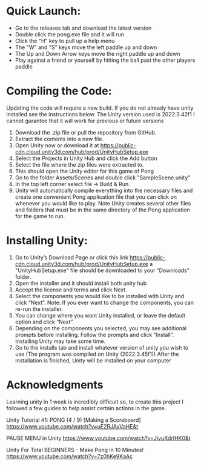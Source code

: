 ﻿# Quick Launch:
- Go to the releases tab and download the latest version
- Double click the pong.exe file and it will run
- Click the "H" key to pull up a help menu
- The "W" and "S" keys move the left paddle up and down
- The Up and Down Arrow keys move the right paddle up and down
- Play against a friend or yourself by hitting the ball past the other players paddle

# Compiling the Code:
Updating the code will require a new build. If you do not already have unity installed see the instructions below. The Unity version used is 2022.3.42f1 I cannot gurantee that it will work for previous or future versions
1) Download the .zip file or pull the repository from GitHub.
2) Extract the contents into a new file.
3) Open Unity now or download it at https://public-cdn.cloud.unity3d.com/hub/prod/UnityHubSetup.exe 
4) Select the Projects in Unity Hub and click the Add button
5) Select the file where the zip files were extracted to.
6) This should open the Unity editor for this game of Pong
7) Go to the folder Assets/Scenes and double click "SampleScene.unity"
8) In the top left corner select file -> Build & Run.
9) Unity will automatically compile everything into the necessary files and create one 
convenient Pong application file that you can click on whenever you would like to play. 
Note Unity creates several other files and folders that must be in the same directory of 
the Pong application for the game to run. 


# Installing Unity:
1. Go to Unity’s Download Page or click this link https://public-cdn.cloud.unity3d.com/hub/prod/UnityHubSetup.exe 
a "UnityHubSetup.exe" file should be downloaded to your “Downloads” 
folder.
2. Open the installer and it should install both unity hub
3. Accept the license and terms and click Next.
4. Select the components you would like to be installed with Unity and click “Next”. 
Note: If you ever want to change the components, you can re-run the installer.
5. You can change where you want Unity installed, or leave the default option and click 
“Next”.
6. Depending on the components you selected, you may see additional prompts before 
installing. Follow the prompts and click “Install”. Installing Unity may take some time. 
7. Go to the installs tab and install whatever version of unity you wish to use (The program was compiled on Unity (2022.3.45f1))
After the installation is finished, Unity will be installed on your computer

# Acknowledgments
Learning unity in 1 week is incredibly difficult so, to create this project I followed a few guides to help assist certain actions in the game.

Unity Tutorial #1: PONG (4 / 9) [Making a Scoreboard]
https://www.youtube.com/watch?v=uE2RJAyVaHE&t

PAUSE MENU in Unity
https://www.youtube.com/watch?v=JivuXdrIHK0&t

Unity For Total BEGINNERS - Make Pong in 10 Minutes!
https://www.youtube.com/watch?v=7z0hKe9KaAc

